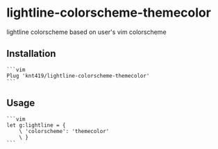 # lightline-colorscheme-themecolor
lightline colorscheme based on user's vim colorscheme

## Installation

    ```vim
    Plug 'knt419/lightline-colorscheme-themecolor'
    ```

## Usage

    ```vim
    let g:lightline = {
        \ 'colorscheme': 'themecolor'
        \ }
    ```

